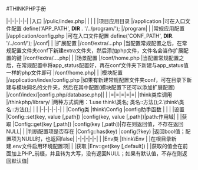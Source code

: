 #THINKPHP手册

|-|-|-|-|-|
|入口    |/pulic/index.php|   |   |   |
|项目应用目录    |/application    |可在入口文件配置 define('APP_PATH', __DIR__ . '/../program/'); |/program|  |
|常规应用配置    |/application/config.php |可在入口文件配置 define('CONF_PATH', __DIR__. '/../conf/');    |/conf| |
|扩展配置   |/conf/extra/...php    |当配置常规配置之后，在常规配置文件夹conf下新建extra文件夹，然后添加php文件，文件名会当作扩展配置的键    |/conf/extra/....php|   |
|场景配置   |/conf/home.php    |当配置常规配置之后，在常规配置中将app_status配置好，再在conf文件夹下新建与app_status值一样的php文件即可   |/conf/home.php|    |
|模块配置   |/application/index/config.php  |如果有新建常规配置文件夹conf，可在目录下新建与模块同名的文件夹，然后在其中配置(模块配置下还可以添加扩展配置)  |/conf/index/[config.php/database.php]| |
|=|=|=|=|=|
|think类库调用  |/thinkphp/library/ |两种方式调用：1.use think\类名;  类名::方法();2.\think\类名::方法();|   |   |
|-|-|-|-|-|
|   |Config类    |think\Config  |config助手函数  |   |
|   |设置    |Config::set(key, value [,path])  |config(key, value [,path])|path:作用域|
|   |获取    |Config::get(key [,path])  |config(key [,path])|存在则返回值，不存在返回NULL|
|   |判断配置项是否存在  |Config::has(key)  |config(?key)   |返回bool值；配置项为NULL时，也返回false|
|-|-|-|-|-|
|   |Env类   |think\Env  |   |在根目录新建.env文件启用环境配置项|
|   |获取 |Env::get(key [,default])  |   |获取的值会在前面加上PHP_前缀，并且转为大写，没有返回NULL；如果有默认值，不存在则返回默认值|
